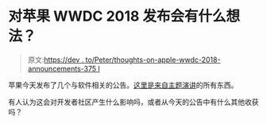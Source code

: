 # 对苹果 WWDC 2018 发布会有什么想法？

> 原文:[https://dev . to/Peter/thoughts-on-apple-wwdc-2018-announcements-375 l](https://dev.to/peter/thoughts-on-apples-wwdc-2018-announcements-375l)

苹果今天发布了几个与软件相关的公告。[这里是来自主题演讲](https://www.theverge.com/apple-wwdc)的所有东西。

有人认为这会对开发者社区产生什么影响吗，或者从今天的公告中有什么其他收获吗？